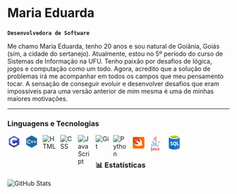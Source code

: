#  Maria Eduarda

**`Desenvolvedora de Software`**

Me chamo Maria Eduarda, tenho 20 anos e sou natural de Goiânia, Goiás (sim, a cidade do sertanejo). Atualmente, estou no 5º período do curso de Sistemas de Informação na UFU. Tenho paixão por desafios de lógica, jogos e computação como um todo. Agora, acredito que a solução de problemas irá me acompanhar em todos os campos que meu pensamento tocar. A sensação de conseguir evoluir e desenvolver desafios que eram impossíveis para uma versão anterior de mim mesma é uma de minhas maiores motivações.

---

###  Linguagens e Tecnologias

<img 
    align="left" 
    alt="C"
    title="C" 
    width="30px" 
    style="padding-right: 10px;" 
    src="C.png" 
/>
<img 
    align="left" 
    alt="C++"
    title="C++" 
    width="30px" 
    style="padding-right: 10px;" 
    src="C++.png" 
/>
<img 
    align="left" 
    alt="HTML"
    title="HTML" 
    width="30px" 
    style="padding-right: 10px;" 
    src="https://cdn.jsdelivr.net/gh/devicons/devicon@latest/icons/html5/html5-original.svg" 
/>
<img 
    align="left" 
    alt="CSS" 
    title="CSS"
    width="30px" 
    style="padding-right: 10px;" 
    src="https://cdn.jsdelivr.net/gh/devicons/devicon@latest/icons/css3/css3-original.svg" 
/>
<img 
    align="left" 
    alt="JavaScript" 
    title="JavaScript"
    width="30px" 
    style="padding-right: 10px;" 
    src="https://cdn.jsdelivr.net/gh/devicons/devicon@latest/icons/javascript/javascript-original.svg" 
/> 
<img 
    align="left" 
    alt="Git" 
    title="Git"
    width="30px" 
    style="padding-right: 10px;" 
    src="https://cdn.jsdelivr.net/gh/devicons/devicon@latest/icons/git/git-original.svg" 
/>
<img 
    align="left" 
    alt="Python" 
    title="Python"
    width="30px" 
    style="padding-right: 10px;" 
    src="https://cdn.jsdelivr.net/gh/devicons/devicon@latest/icons/python/python-original.svg" 
/>
<img 
    align="left" 
    alt="Swift" 
    title="Swift"
    width="35px" 
    style="padding-right: 10px;" 
    src= "swift.png"
/>
<img 
    align="left" 
    alt="Java" 
    title="Java"
    width="20px" 
    style="padding-right: 10px;" 
    src= "java.png"
/>
<img 
    align="left" 
    alt="SQL" 
    title="SQL"
    width="45px" 
    style="padding-right: 10px;" 
    src= "SQL.png"
/>

<br/>
<br/>

### 📊 Estatísticas

<p>
<img 
      align="left" 
      alt="GitHub Stats" 
      height="200" 
      src="https://github-readme-stats.vercel.app/api/top-langs/?username=Maria-Eduarda-FT&theme=tokyonight&layout=compact&custom_title=Tecnologias&langs_count=9" 
  />
</p>
